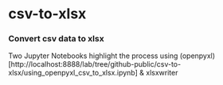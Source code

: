 # csv-to-xlsx
### Convert csv data to xlsx 

Two Jupyter Notebooks highlight the process using (openpyxl)[http://localhost:8888/lab/tree/github-public/csv-to-xlsx/using_openpyxl_csv_to_xlsx.ipynb] & xlsxwriter

